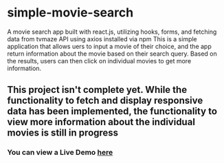 # simple-movie-search
A movie search app built with react.js, utilizing hooks, forms, and fetching data from tvmaze API using axios installed via npm
This is a simple application that allows uers to input a movie of their choice, and the app return information about the movie based on their search query.
Based on the results, users can then click on individual movies to get more information.

## This project isn't complete yet. While the functionality to fetch and display responsive data has been implemented, the functionality to view more information about the individual movies is still in progress
### You can view a Live Demo [here](https://elboj.github.io/simple-movie-search/)
